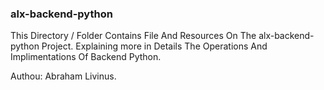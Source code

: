 ### alx-backend-python
This Directory / Folder Contains File And Resources On The alx-backend-python Project.
Explaining more in Details The Operations And Implimentations Of Backend Python.

Authou: Abraham Livinus.
